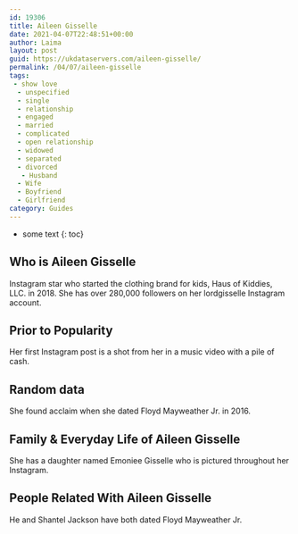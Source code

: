 ```yaml
---
id: 19306
title: Aileen Gisselle
date: 2021-04-07T22:48:51+00:00
author: Laima
layout: post
guid: https://ukdataservers.com/aileen-gisselle/
permalink: /04/07/aileen-gisselle
tags:
 - show love
  - unspecified
  - single
  - relationship
  - engaged
  - married
  - complicated
  - open relationship
  - widowed
  - separated
  - divorced
   - Husband
  - Wife
  - Boyfriend
  - Girlfriend
category: Guides
---
```


* some text
{: toc}


## Who is Aileen Gisselle
                  
                  
                  
Instagram star who started the clothing brand for kids, Haus of Kiddies, LLC. in 2018. She has over 280,000 followers on her lordgisselle Instagram account.
                  
              
            
              
            
                
                
                
## Prior to Popularity
                  
                  
                  
Her first Instagram post is a shot from her in a music video with a pile of cash.
                  
              
            
              
            
                
                
                
## Random data
                  
                  
                  
She found acclaim when she dated Floyd Mayweather Jr. in 2016.
                  
              
            
              
            
                
                
                
## Family & Everyday Life of Aileen Gisselle
                  
                  
                  
She has a daughter named Emoniee Gisselle who is pictured throughout her Instagram.
                  
              
            
              
            
                
                
                
## People Related With Aileen Gisselle
                  
                  
                  
He and Shantel Jackson have both dated Floyd Mayweather Jr.
                  
              
            
              
            
                
              
            
              
              
            
            
              
            
          
          
          